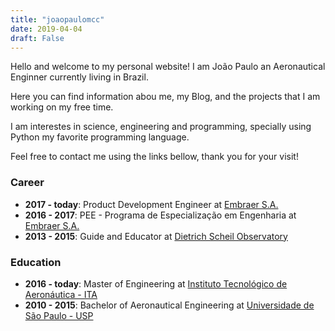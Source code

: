 ```yaml
---
title: "joaopaulomcc"
date: 2019-04-04
draft: False
---
```


Hello and welcome to my personal website! I am João Paulo an Aeronautical Enginner currently living in Brazil.

Here you can find information abou me, my Blog, and the projects that I am working on my free time.

I am interestes in science, engineering and programming, specially using Python my favorite programming language.

Feel free to contact me using the links bellow, thank you for your visit!

### Career
+ **2017 - today**: Product Development Engineer at [Embraer S.A.][embraer]
+ **2016 - 2017**: PEE - Programa de Especialização em Engenharia at [Embraer S.A.][embraer]
+ **2013 - 2015**: Guide and Educator at [Dietrich Scheil Observatory][ODS]

### Education
+ **2016 - today**: Master of Engineering at [Instituto Tecnológico de Aeronáutica - ITA][ITA]
+ **2010 - 2015**: Bachelor of Aeronautical Engineering at [Universidade de São Paulo - USP][USP]

[ODS]: http://www.cdcc.usp.br/cda/
[embraer]: https://embraer.com/global/en
[ITA]: http://ita.br
[USP]: https://usp.br